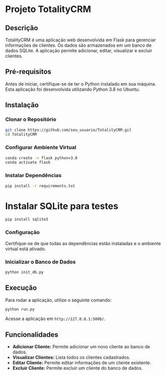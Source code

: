 # Projeto TotalityCRM

## Descrição

TotalityCRM é uma aplicação web desenvolvida em Flask para gerenciar informações de clientes. Os dados são armazenados em um banco de dados SQLite. A aplicação permite adicionar, editar, visualizar e excluir clientes.

## Pré-requisitos

Antes de iniciar, certifique-se de ter o Python instalado em sua máquina. Esta aplicação foi desenvolvida utilizando Python 3.8 no Ubuntu.

## Instalação

### Clonar o Repositório

```bash
git clone https://github.com/seu_usuario/TotalityCRM.git
cd TotalityCRM
```

### Configurar Ambiente Virtual

```bash
conda create -n flask python=3.8
conda activate flask
```

### Instalar Dependências

```bash
pip install -r requirements.txt
```
# Instalar SQLite para testes
```bash
pip install sqlite3
```

### Configuração

Certifique-se de que todas as dependências estão instaladas e o ambiente virtual está ativado.

### Inicializar o Banco de Dados

```bash
python init_db.py
```

## Execução

Para rodar a aplicação, utilize o seguinte comando:

```bash
python run.py
```

Acesse a aplicação em `http://127.0.0.1:5000/`.

## Funcionalidades

- **Adicionar Cliente:** Permite adicionar um novo cliente ao banco de dados.
- **Visualizar Clientes:** Lista todos os clientes cadastrados.
- **Editar Cliente:** Permite editar informações de um cliente existente.
- **Excluir Cliente:** Permite excluir um cliente do banco de dados.
